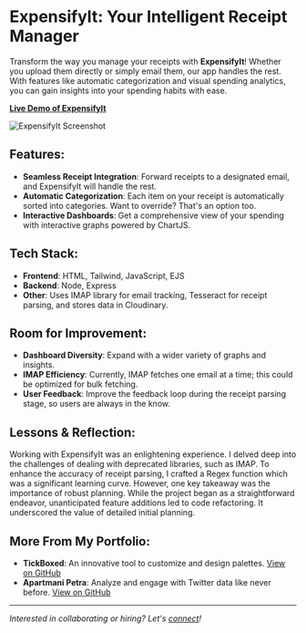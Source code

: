 # ExpensifyIt: Your Intelligent Receipt Manager

Transform the way you manage your receipts with **ExpensifyIt**! Whether you upload them directly or simply email them, our app handles the rest. With features like automatic categorization and visual spending analytics, you can gain insights into your spending habits with ease.

[**Live Demo of ExpensifyIt**](https://expensifyit.cyclic.app/)

![ExpensifyIt Screenshot](https://github.com/Vastradamus/receipts/assets/122864019/8a8b1faa-2eac-420f-8ca7-3e7d1bf24e11)

## Features:

- **Seamless Receipt Integration**: Forward receipts to a designated email, and ExpensifyIt will handle the rest.
- **Automatic Categorization**: Each item on your receipt is automatically sorted into categories. Want to override? That's an option too.
- **Interactive Dashboards**: Get a comprehensive view of your spending with interactive graphs powered by ChartJS.

## Tech Stack:

- **Frontend**: HTML, Tailwind, JavaScript, EJS
- **Backend**: Node, Express
- **Other**: Uses IMAP library for email tracking, Tesseract for receipt parsing, and stores data in Cloudinary.

## Room for Improvement:

- **Dashboard Diversity**: Expand with a wider variety of graphs and insights.
- **IMAP Efficiency**: Currently, IMAP fetches one email at a time; this could be optimized for bulk fetching.
- **User Feedback**: Improve the feedback loop during the receipt parsing stage, so users are always in the know.

## Lessons & Reflection:

Working with ExpensifyIt was an enlightening experience. I delved deep into the challenges of dealing with deprecated libraries, such as IMAP. To enhance the accuracy of receipt parsing, I crafted a Regex function which was a significant learning curve. However, one key takeaway was the importance of robust planning. While the project began as a straightforward endeavor, unanticipated feature additions led to code refactoring. It underscored the value of detailed initial planning.

## More From My Portfolio:

- **TickBoxed**: An innovative tool to customize and design palettes. [View on GitHub](https://github.com/Vastradamus/TickBoxed)
- **Apartmani Petra**: Analyze and engage with Twitter data like never before. [View on GitHub](https://github.com/Vastradamus/Petra)

---

*Interested in collaborating or hiring? Let's [connect](https://www.linkedin.com/in/marko-vasic/)!*
